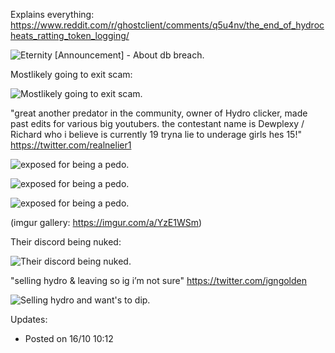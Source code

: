 Explains everything:
https://www.reddit.com/r/ghostclient/comments/q5u4nv/the_end_of_hydrocheats_ratting_token_logging/

![Eternity [Announcement] - About db breach.](https://jays.host/4423eaa0.png)

Mostlikely going to exit scam:

![Mostlikely going to exit scam.](https://i.imgur.com/xDYUtEZ.png)

"great another predator in the community, owner of Hydro clicker, made past edits for various big youtubers. the contestant name is Dewplexy / Richard who i believe is currently 19 tryna lie to underage girls hes 15!" https://twitter.com/realnelier1

![exposed for being a pedo.](https://i.imgur.com/oCL0aRq.png)

![exposed for being a pedo.](https://i.imgur.com/WmdLaQj.png)

![exposed for being a pedo.](https://i.imgur.com/MDaOynO.png)

(imgur gallery: https://imgur.com/a/YzE1WSm)

Their discord being nuked:

![Their discord being nuked.](https://i.imgur.com/HyCJzNZ.png)

"selling hydro & leaving so ig i’m not sure" https://twitter.com/igngolden

![Selling hydro and want's to dip.](https://i.imgur.com/LRJLW3C.png)


Updates:
* Posted on 16/10 10:12
